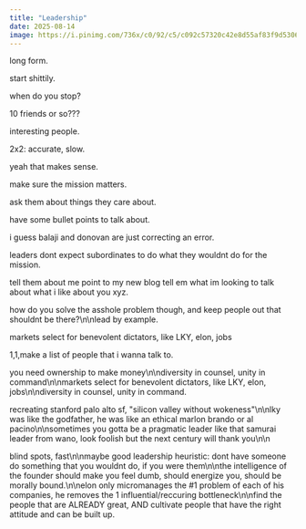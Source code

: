 ```yaml
---
title: "Leadership"
date: 2025-08-14
image: https://i.pinimg.com/736x/c0/92/c5/c092c57320c42e8d55af83f9d5306314.jpg
---
```


long form.

start shittily.

when do you stop?

10 friends or so???

interesting people.

2x2: accurate, slow.

yeah that makes sense.

make sure the mission matters.

ask them about things they care about.

have some bullet points to talk about.

i guess balaji and donovan are just correcting an error.

leaders dont expect subordinates to do what they wouldnt do for the mission.

tell them about me point to my new blog tell em what im looking to talk about what i like about you xyz.

how do you solve the asshole problem though, and keep people out that shouldnt be there?\n\nlead by example.

markets select for benevolent dictators, like LKY, elon, jobs


1,1,make a list of people that i wanna talk to.

you need ownership to make money\n\ndiversity in counsel, unity in command\n\nmarkets select for benevolent dictators, like LKY, elon, jobs\n\ndiversity in counsel, unity in command.

recreating stanford palo alto sf, "silicon valley without wokeness"\n\nlky was like the godfather, he was like an ethical marlon brando or al pacino\n\nsometimes you gotta be a pragmatic leader like that samurai leader from wano, look foolish but the next century will thank you\n\n

blind spots, fast\n\nmaybe good leadership heuristic: dont have someone do something that you wouldnt do, if you were them\n\nthe intelligence of the founder should make you feel dumb, should energize you, should be morally bound.\n\nelon only micromanages the #1 problem of each of his companies, he removes the 1 influential/reccuring bottleneck\n\nfind the people that are ALREADY great, AND cultivate people that have the right attitude and can be built up.
